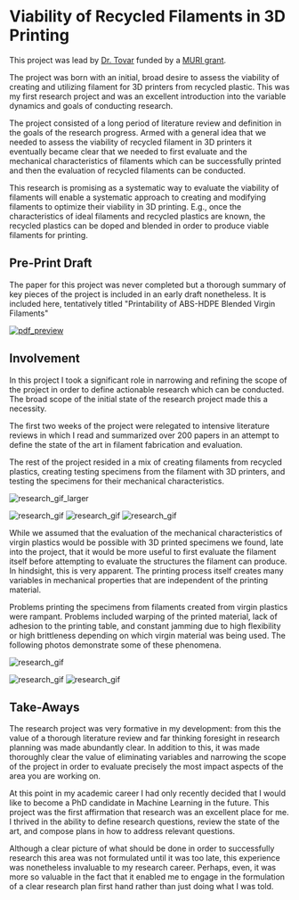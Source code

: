 # Viability of Recycled Filaments in 3D Printing

This project was lead by [Dr. Tovar][tovar_home] funded by a [MURI grant][muri_desc].

The project was born with an initial, broad desire to assess the viability of creating and utilizing filament for 3D printers from recycled plastic. This was my first research project and was an excellent introduction into the variable dynamics and goals of conducting research.

The project consisted of a long period of literature review and definition in the goals of the research progress. Armed with a general idea that we needed to assess the viability of recycled filament in 3D printers it eventually became clear that we needed to first evaluate and the mechanical characteristics of filaments which can be successfully printed and then the evaluation of recycled filaments can be conducted.

This research is promising as a systematic way to evaluate the viability of filaments will enable a systematic approach to creating and modifying filaments to optimize their viability in 3D printing. E.g., once the characteristics of ideal filaments and recycled plastics are known, the recycled plastics can be doped and blended in order to produce viable filaments for printing.

## Pre-Print Draft

The paper for this project was never completed but a thorough summary of key pieces of the project is included in an early draft nonetheless. It is included here, tentatively titled "Printability of ABS-HDPE Blended Virgin Filaments"

[![pdf_preview][Document_Preview]][Document_Source]



## Involvement

In this project I took a significant role in narrowing and refining the scope of the project in order to define actionable research which can be conducted. The broad scope of the initial state of the research project made this a necessity.

The first two weeks of the project were relegated to intensive literature reviews in which I read and summarized over 200 papers in an attempt to define the state of the art in filament fabrication and evaluation.

The rest of the project resided in a mix of creating filaments from recycled plastics, creating testing specimens from the filament with 3D printers, and testing the specimens for their mechanical characteristics.

![research_gif_larger][printing_gif]

![research_gif][printed_specimen] ![research_gif][testing] ![research_gif][testing_closer]

While we assumed that the evaluation of the mechanical characteristics of virgin plastics would be possible with 3D printed specimens we found, late into the project, that it would be more useful to first evaluate the filament itself before attempting to evaluate the structures the filament can produce. In hindsight, this is very apparent. The printing process itself creates many variables in mechanical properties that are independent of the printing material.

Problems printing the specimens from filaments created from virgin plastics were rampant. Problems included warping of the printed material, lack of adhesion to the printing table, and constant jamming due to high flexibility or high brittleness depending on which virgin material was being used. The following photos demonstrate some of these phenomena.

![research_gif][warping]

![research_gif][jamming] ![research_gif][snaking]

## Take-Aways

The research project was very formative in my development: from this the value of a thorough literature review and far thinking foresight in research planning was made abundantly clear. In addition to this, it was made thoroughly clear the value of eliminating variables and narrowing the scope of the project in order to evaluate precisely the most impact aspects of the area you are working on.  

At this point in my academic career I had only recently decided that I would like to become a PhD candidate in Machine Learning in the future. This project was the first affirmation that research was an excellent place for me. I thrived in the ability to define research questions, review the state of the art, and compose plans in how to address relevant questions.

Although a clear picture of what should be done in order to successfully research this area was not formulated until it was too late, this experience was nonetheless invaluable to my research career. Perhaps, even, it was more so valuable in the fact that it enabled me to engage in the formulation of a clear research plan first hand rather than just doing what I was told.




[Document_Preview]: /_material/research/Recycled_Filament/preview.png "Printability of ABS-HDPE Blended Virgin Filaments"
[Document_Source]: /_material/research/Recycled_Filament/Printability-V3.docx.pdf

[printing_gif]: /_material/research/Recycled_Filament/printing.gif "Printing a Tensile Testing Specimen"

[printed_specimen]: /_material/research/Recycled_Filament/specimine_45.png "An Example of a Printed Specimen"
[testing]: /_material/research/Recycled_Filament/test_1.png "Testing of a Tensile Test Specimen"
[testing_closer]: /_material/research/Recycled_Filament/test_closer.png "Close up of the Results of a Tensile Test"

[warping]: /_material/research/Recycled_Filament/warping_2.png "Example of the Warping Effect"
[jamming]: /_material/research/Recycled_Filament/jamming.png "Example of Filaments Which Caused Jamming"
[snaking]: /_material/research/Recycled_Filament/snaking.png "Example of a Jam Caused by 'Snaking'"


[tovar_home]: http://www.engr.iupui.edu/~tovara/
[muri_desc]: https://crl.iupui.edu/crlprograms/facultyprograms/muriprojectawards/index.html
